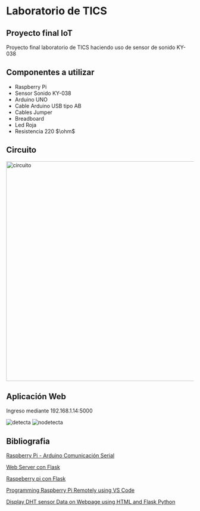 # Laboratorio de TICS
## Proyecto final IoT
Proyecto final laboratorio de TICS haciendo uso de sensor de sonido KY-038 

## Componentes a utilizar
- Raspberry Pi
- Sensor Sonido KY-038
- Arduino UNO 
- Cable Arduino USB tipo AB
- Cables Jumper
- Breadboard
- Led Roja
- Resistencia 220  $\ohm$

## Circuito
<img width="589" alt="circuito " src="https://github.com/rocioroman/labdetics/assets/52686267/fded8d38-8afa-43de-97fb-054f25e2d831">

## Aplicación Web
Ingreso mediante 192.168.1.14:5000


![detecta](https://github.com/rocioroman/labdetics/assets/52686267/bccf578e-e7b0-4cd6-b029-4e7ea59a90a7)
![nodetecta](https://github.com/rocioroman/labdetics/assets/52686267/38a85ce0-2b09-47cd-9168-202c788add6b)



## Bibliografia

[Raspberry Pi - Arduino Comunicación Serial](https://roboticsbackend.com/raspberry-pi-arduino-serial-communication/)

[Web Server con Flask](https://projects.raspberrypi.org/en/projects/python-web-server-with-flask)

[Raspeberry pi con Flask](https://towardsdatascience.com/python-webserver-with-flask-and-raspberry-pi-398423cc6f5d)

[Programming Raspberry Pi Remotely using VS Code](https://randomnerdtutorials.com/raspberry-pi-remote-ssh-vs-code/)

[Display DHT sensor Data on Webpage using HTML and Flask Python](https://www.youtube.com/watch?v=3qwSICiyXGc&ab_channel=SoumilShah)

